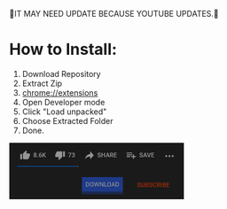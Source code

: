 
🧨IT MAY NEED UPDATE BECAUSE YOUTUBE UPDATES.🧨

# How to Install:
1)  Download Repository
2) Extract Zip
3) [chrome://extensions](chrome://extensions)
4) Open Developer mode
5) Click "Load unpacked"
6) Choose Extracted Folder
7) Done.

![enter image description here](https://raw.githubusercontent.com/dovenokan/youtube-download-button/main/forexample.png)
